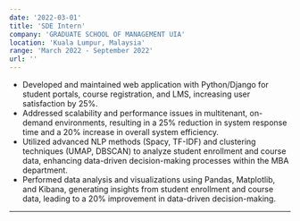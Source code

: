 ```yaml
---
date: '2022-03-01'
title: 'SDE Intern'
company: 'GRADUATE SCHOOL OF MANAGEMENT UIA'
location: 'Kuala Lumpur, Malaysia'
range: 'March 2022 - September 2022'
url: ''
---
```


- Developed and maintained web application with Python/Django for student portals, course registration, and LMS, increasing user satisfaction by 25%.
- Addressed scalability and performance issues in multitenant, on-demand environments, resulting in a 25% reduction in system response time and a 20% increase in overall system efficiency.
- Utilized advanced NLP methods (Spacy, TF-IDF) and clustering techniques (UMAP, DBSCAN) to analyze student enrollment and course data, enhancing data-driven decision-making processes within the MBA department.
- Performed data analysis and visualizations using Pandas, Matplotlib, and Kibana, generating insights from student enrollment and course data, leading to a 20% improvement in data-driven decision-making.

---
